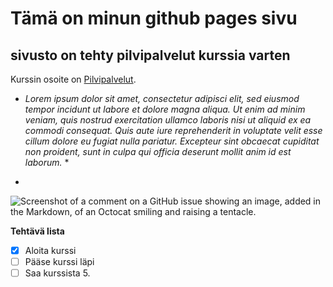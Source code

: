# Tämä on minun github pages sivu
## sivusto on tehty pilvipalvelut kurssia varten

Kurssin osoite on  [Pilvipalvelut](https://moodle.oulu.fi/course/view.php?id=21038).



* *Lorem ipsum dolor sit amet, consectetur adipisci elit, sed eiusmod tempor incidunt ut labore et dolore magna aliqua. Ut enim ad minim veniam, quis nostrud exercitation ullamco laboris nisi ut aliquid ex ea commodi consequat. Quis aute iure reprehenderit in voluptate velit esse cillum dolore eu fugiat nulla pariatur. Excepteur sint obcaecat cupiditat non proident, sunt in culpa qui officia deserunt mollit anim id est laborum.* *

* 
![Screenshot of a comment on a GitHub issue showing an image, added in the Markdown, of an Octocat smiling and raising a tentacle.](https://myoctocat.com/assets/images/octocats/octocat-25.png)

**Tehtävä lista**
-[x] Aloita kurssi
-[ ] Pääse kurssi läpi
-[ ] Saa kurssista 5.
